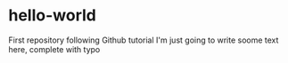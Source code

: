 # hello-world
First repository following Github tutorial
I'm just going to write soome text here, complete with typo
